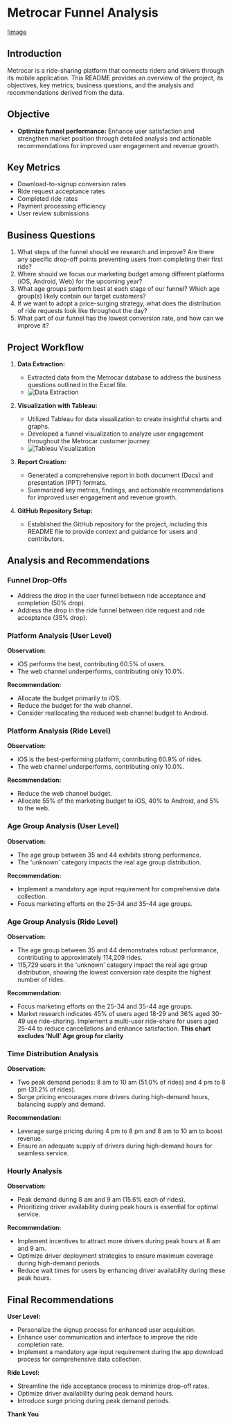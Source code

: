 # Metrocar Funnel Analysis
[!image]([Data/Capture.JPG](https://github.com/CharuKes/Funnel-Analysis/blob/master/Data/Capture.JPG))

## Introduction

Metrocar is a ride-sharing platform that connects riders and drivers through its mobile application. This README provides an overview of the project, its objectives, key metrics, business questions, and the analysis and recommendations derived from the data.

## Objective

- **Optimize funnel performance:** Enhance user satisfaction and strengthen market position through detailed analysis and actionable recommendations for improved user engagement and revenue growth.

## Key Metrics

- Download-to-signup conversion rates
- Ride request acceptance rates
- Completed ride rates
- Payment processing efficiency
- User review submissions

## Business Questions

1. What steps of the funnel should we research and improve? Are there any specific drop-off points preventing users from completing their first ride?
2. Where should we focus our marketing budget among different platforms (iOS, Android, Web) for the upcoming year?
3. What age groups perform best at each stage of our funnel? Which age group(s) likely contain our target customers?
4. If we want to adopt a price-surging strategy, what does the distribution of ride requests look like throughout the day?
5. What part of our funnel has the lowest conversion rate, and how can we improve it?

## Project Workflow

1. **Data Extraction:**
   - Extracted data from the Metrocar database to address the business questions outlined in the Excel file.
   - ![Data Extraction]([path/to/your/image.png](https://github.com/CharuKes/Funnel-Analysis/blob/master/Data/Capture.JPG))

2. **Visualization with Tableau:**
   - Utilized Tableau for data visualization to create insightful charts and graphs.
   - Developed a funnel visualization to analyze user engagement throughout the Metrocar customer journey.
   -    ![Tableau Visualization](path/to/your/tableau/image.png)

3. **Report Creation:**
   - Generated a comprehensive report in both document (Docs) and presentation (PPT) formats.
   - Summarized key metrics, findings, and actionable recommendations for improved user engagement and revenue growth.

4. **GitHub Repository Setup:**
   - Established the GitHub repository for the project, including this README file to provide context and guidance for users and contributors.

## Analysis and Recommendations

### Funnel Drop-Offs

- Address the drop in the user funnel between ride acceptance and completion (50% drop).
- Address the drop in the ride funnel between ride request and ride acceptance (35% drop).

### Platform Analysis (User Level)

**Observation:**
- iOS performs the best, contributing 60.5% of users.
- The web channel underperforms, contributing only 10.0%.

**Recommendation:**
- Allocate the budget primarily to iOS.
- Reduce the budget for the web channel.
- Consider reallocating the reduced web channel budget to Android.


### Platform Analysis (Ride Level)

**Observation:**
- iOS is the best-performing platform, contributing 60.9% of rides.
- The web channel underperforms, contributing only 10.0%.

**Recommendation:**
- Reduce the web channel budget.
- Allocate 55% of the marketing budget to iOS, 40% to Android, and 5% to the web.

### Age Group Analysis (User Level)

**Observation:**
- The age group between 35 and 44 exhibits strong performance.
- The 'unknown' category impacts the real age group distribution.

**Recommendation:**
- Implement a mandatory age input requirement for comprehensive data collection.
- Focus marketing efforts on the 25-34 and 35-44 age groups.

### Age Group Analysis (Ride Level)

**Observation:**
- The age group between 35 and 44 demonstrates robust performance, contributing to approximately 114,209 rides.
- 115,729 users in the 'unknown' category impact the real age group distribution, showing the lowest conversion rate despite the highest number of rides.

**Recommendation:**
- Focus marketing efforts on the 25-34 and 35-44 age groups.
- Market research indicates 45% of users aged 18-29 and 36% aged 30-49 use ride-sharing. Implement a multi-user ride-share for users aged 25-44 to reduce cancellations and enhance satisfaction. **This chart excludes ‘Null’ Age group for clarity**

### Time Distribution Analysis

**Observation:**
- Two peak demand periods: 8 am to 10 am (51.0% of rides) and 4 pm to 8 pm (31.2% of rides).
- Surge pricing encourages more drivers during high-demand hours, balancing supply and demand.

**Recommendation:**
- Leverage surge pricing during 4 pm to 8 pm and 8 am to 10 am to boost revenue.
- Ensure an adequate supply of drivers during high-demand hours for seamless service.

### Hourly Analysis

**Observation:**
- Peak demand during 8 am and 9 am (15.6% each of rides).
- Prioritizing driver availability during peak hours is essential for optimal service.

**Recommendation:**
- Implement incentives to attract more drivers during peak hours at 8 am and 9 am.
- Optimize driver deployment strategies to ensure maximum coverage during high-demand periods.
- Reduce wait times for users by enhancing driver availability during these peak hours.

## Final Recommendations

**User Level:**
- Personalize the signup process for enhanced user acquisition.
- Enhance user communication and interface to improve the ride completion rate.
- Implement a mandatory age input requirement during the app download process for comprehensive data collection.

**Ride Level:**
- Streamline the ride acceptance process to minimize drop-off rates.
- Optimize driver availability during peak demand hours.
- Introduce surge pricing during peak demand periods.

**Thank You**

